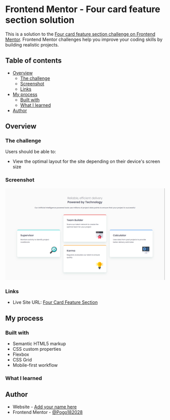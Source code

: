 # Frontend Mentor - Four card feature section solution

This is a solution to the [Four card feature section challenge on Frontend Mentor](https://www.frontendmentor.io/challenges/four-card-feature-section-weK1eFYK). Frontend Mentor challenges help you improve your coding skills by building realistic projects. 

## Table of contents

- [Overview](#overview)
  - [The challenge](#the-challenge)
  - [Screenshot](#screenshot)
  - [Links](#links)
- [My process](#my-process)
  - [Built with](#built-with)
  - [What I learned](#what-i-learned)
- [Author](#author)

## Overview

### The challenge

Users should be able to:

- View the optimal layout for the site depending on their device's screen size

### Screenshot

![Overview](./images/overview.png)

### Links

- Live Site URL: [Four Card Feature Section](https://frontendmentor-fourcardfeaturesection.netlify.app/)

## My process

### Built with

- Semantic HTML5 markup
- CSS custom properties
- Flexbox
- CSS Grid
- Mobile-first workflow

### What I learned



## Author

- Website - [Add your name here](https://www.your-site.com)
- Frontend Mentor - [@Pogo182028](https://www.frontendmentor.io/profile/Pogo182028)